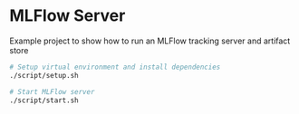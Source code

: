 # MLFlow Server

Example project to show how to run an MLFlow tracking server and artifact store

```bash
# Setup virtual environment and install dependencies
./script/setup.sh

# Start MLFlow server
./script/start.sh
```
